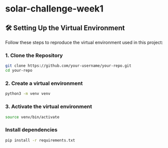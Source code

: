 # solar-challenge-week1



## 🛠️ Setting Up the Virtual Environment

Follow these steps to reproduce the virtual environment used in this project:

### 1. Clone the Repository
```bash
git clone https://github.com/your-username/your-repo.git
cd your-repo
```

### 2. Create a virtual environment
```bash
python3 -m venv venv
```



### 3. Activate the virtual environment 
```bash
source venv/bin/activate
```


### Install dependencies 

```bash
pip install -r requirements.txt
```

